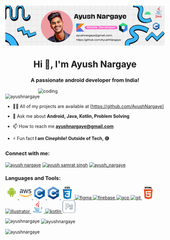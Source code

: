 ![logo](https://github.com/AyushNargaye/AyushNargaye/blob/main/White%20and%20Blue%20Memphis%20Graphic%20Designer%20LinkedIn%20Banner%20(1).png)


<h1 align="center">Hi 👋, I'm Ayush Nargaye</h1>
<h3 align="center">A passionate android developer from India!</h3>

<img align="right" alt="coding" width="400" src="https://theninehertz.com/wp-content/themes/ninehertz/assets-2022/img/utility-tools/gif/utility-apps.gif">

<p align="left"> <img src="https://komarev.com/ghpvc/?username=ayushnargaye&label=Profile%20views&color=0e75b6&style=flat" alt="ayushnargaye" /> </p>

- 👨‍💻 All of my projects are available at [https://github.com/AyushNargaye]

- 💬 Ask me about **Android, Java, Kotlin, Problem Solving**

- 📫 How to reach me **ayushnargaye@gmail.com**

- ⚡ Fun fact **I am Cinephile! Outside of Tech, 😅**

<h3 align="left">Connect with me:</h3>
<p align="left">
<a href="https://linkedin.com/in/ayush nargaye" target="blank"><img align="center" src="https://raw.githubusercontent.com/rahuldkjain/github-profile-readme-generator/master/src/images/icons/Social/linked-in-alt.svg" alt="ayush nargaye" height="30" width="40" /></a>
<a href="https://fb.com/ayush samrat singh" target="blank"><img align="center" src="https://raw.githubusercontent.com/rahuldkjain/github-profile-readme-generator/master/src/images/icons/Social/facebook.svg" alt="ayush samrat singh" height="30" width="40" /></a>
<a href="https://instagram.com/ayush_nargaye" target="blank"><img align="center" src="https://raw.githubusercontent.com/rahuldkjain/github-profile-readme-generator/master/src/images/icons/Social/instagram.svg" alt="ayush_nargaye" height="30" width="40" /></a>
</p>

<h3 align="left">Languages and Tools:</h3>
<p align="left"> <a href="https://developer.android.com" target="_blank" rel="noreferrer"> <img src="https://raw.githubusercontent.com/devicons/devicon/master/icons/android/android-original-wordmark.svg" alt="android" width="40" height="40"/> </a> <a href="https://aws.amazon.com" target="_blank" rel="noreferrer"> <img src="https://raw.githubusercontent.com/devicons/devicon/master/icons/amazonwebservices/amazonwebservices-original-wordmark.svg" alt="aws" width="40" height="40"/> </a> <a href="https://www.cprogramming.com/" target="_blank" rel="noreferrer"> <img src="https://raw.githubusercontent.com/devicons/devicon/master/icons/c/c-original.svg" alt="c" width="40" height="40"/> </a> <a href="https://www.w3schools.com/cpp/" target="_blank" rel="noreferrer"> <img src="https://raw.githubusercontent.com/devicons/devicon/master/icons/cplusplus/cplusplus-original.svg" alt="cplusplus" width="40" height="40"/> </a> <a href="https://www.w3schools.com/css/" target="_blank" rel="noreferrer"> <img src="https://raw.githubusercontent.com/devicons/devicon/master/icons/css3/css3-original-wordmark.svg" alt="css3" width="40" height="40"/> </a> <a href="https://www.figma.com/" target="_blank" rel="noreferrer"> <img src="https://www.vectorlogo.zone/logos/figma/figma-icon.svg" alt="figma" width="40" height="40"/> </a> <a href="https://firebase.google.com/" target="_blank" rel="noreferrer"> <img src="https://www.vectorlogo.zone/logos/firebase/firebase-icon.svg" alt="firebase" width="40" height="40"/> </a> <a href="https://cloud.google.com" target="_blank" rel="noreferrer"> <img src="https://www.vectorlogo.zone/logos/google_cloud/google_cloud-icon.svg" alt="gcp" width="40" height="40"/> </a> <a href="https://git-scm.com/" target="_blank" rel="noreferrer"> <img src="https://www.vectorlogo.zone/logos/git-scm/git-scm-icon.svg" alt="git" width="40" height="40"/> </a> <a href="https://www.w3.org/html/" target="_blank" rel="noreferrer"> <img src="https://raw.githubusercontent.com/devicons/devicon/master/icons/html5/html5-original-wordmark.svg" alt="html5" width="40" height="40"/> </a> <a href="https://www.adobe.com/in/products/illustrator.html" target="_blank" rel="noreferrer"> <img src="https://www.vectorlogo.zone/logos/adobe_illustrator/adobe_illustrator-icon.svg" alt="illustrator" width="40" height="40"/> </a> <a href="https://www.java.com" target="_blank" rel="noreferrer"> <img src="https://raw.githubusercontent.com/devicons/devicon/master/icons/java/java-original.svg" alt="java" width="40" height="40"/> </a> <a href="https://kotlinlang.org" target="_blank" rel="noreferrer"> <img src="https://www.vectorlogo.zone/logos/kotlinlang/kotlinlang-icon.svg" alt="kotlin" width="40" height="40"/> </a> <a href="https://www.photoshop.com/en" target="_blank" rel="noreferrer"> <img src="https://raw.githubusercontent.com/devicons/devicon/master/icons/photoshop/photoshop-line.svg" alt="photoshop" width="40" height="40"/> </a> </p>

<p><img align="left" src="https://github-readme-stats.vercel.app/api/top-langs?username=ayushnargaye&show_icons=true&locale=en&layout=compact" alt="ayushnargaye" /></p>

<p>&nbsp;<img align="center" src="https://github-readme-stats.vercel.app/api?username=ayushnargaye&show_icons=true&locale=en" alt="ayushnargaye" /></p>

<p><img align="center" src="https://github-readme-streak-stats.herokuapp.com/?user=ayushnargaye&" alt="ayushnargaye" /></p>
